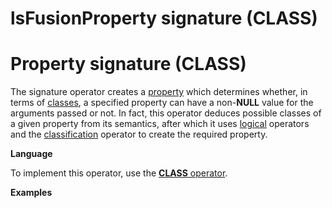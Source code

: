 # lsFusionProperty signature (CLASS)

# Property signature (CLASS)

The signature operator creates a [property](Properties.md) which determines whether, in terms of [classes](Classes.md), a specified property can have a non-**NULL** value for the arguments passed or not. In fact, this operator deduces possible classes of a given property from its semantics, after which it uses [logical](Logical_operators_AND_OR_NOT_XOR_.md) operators and the [classification](Classification_IS_AS_.md) operator to create the required property.

**Language**

To implement this operator, use the [**CLASS** operator](CLASS_operator.md).

**Examples**


